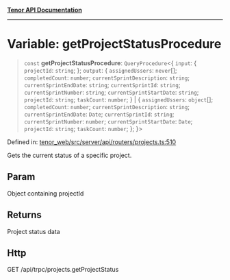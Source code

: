 [**Tenor API Documentation**](../../README.md)

***

# Variable: getProjectStatusProcedure

> `const` **getProjectStatusProcedure**: `QueryProcedure`\<\{ `input`: \{ `projectId`: `string`; \}; `output`: \{ `assignedUssers`: `never`[]; `completedCount`: `number`; `currentSprintDescription`: `string`; `currentSprintEndDate`: `string`; `currentSprintId`: `string`; `currentSprintNumber`: `string`; `currentSprintStartDate`: `string`; `projectId`: `string`; `taskCount`: `number`; \} \| \{ `assignedUssers`: `object`[]; `completedCount`: `number`; `currentSprintDescription`: `string`; `currentSprintEndDate`: `Date`; `currentSprintId`: `string`; `currentSprintNumber`: `number`; `currentSprintStartDate`: `Date`; `projectId`: `string`; `taskCount`: `number`; \}; \}\>

Defined in: [tenor\_web/src/server/api/routers/projects.ts:510](https://github.com/Apantli/Tenor/blob/293d0ddb2d5307c4150fcd161249995fd5278c7d/tenor_web/src/server/api/routers/projects.ts#L510)

Gets the current status of a specific project.

## Param

Object containing projectId

## Returns

Project status data

## Http

GET /api/trpc/projects.getProjectStatus
